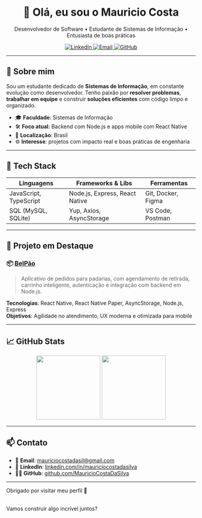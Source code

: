 <h1 align="center">👋 Olá, eu sou o Mauricio Costa</h1>

<p align="center">
  Desenvolvedor de Software • Estudante de Sistemas de Informação • Entusiasta de boas práticas
</p>

<div align="center">
  <a href="https://www.linkedin.com/in/mauriciocostadasilva" target="_blank">
    <img alt="LinkedIn" src="https://img.shields.io/badge/-LinkedIn-blue?style=flat-square&logo=linkedin" />
  </a>
  <a href="mailto:mauriciocostadasil@gmail.com">
    <img alt="Email" src="https://img.shields.io/badge/-Email-black?style=flat-square&logo=gmail" />
  </a>
  <a href="https://github.com/MauricioCostaDaSilva">
    <img alt="GitHub" src="https://img.shields.io/badge/-GitHub-181717?style=flat-square&logo=github" />
  </a>
</div>

---

## 🧠 Sobre mim

Sou um estudante dedicado de **Sistemas de Informação**, em constante evolução como desenvolvedor. Tenho paixão por **resolver problemas**, **trabalhar em equipe** e construir **soluções eficientes** com código limpo e organizado.

- 🎓 **Faculdade**: Sistemas de Informação  
- 🛠️ **Foco atual**: Backend com Node.js e apps mobile com React Native  
- 📍 **Localização**: Brasil  
- ⚙️ **Interesse**: projetos com impacto real e boas práticas de engenharia

---

## 🧰 Tech Stack

| Linguagens | Frameworks & Libs | Ferramentas |
|------------|-------------------|-------------|
| JavaScript, TypeScript | Node.js, Express, React Native | Git, Docker, Figma |
| SQL (MySQL, SQLite) | Yup, Axios, AsyncStorage | VS Code, Postman |

---

## 💼 Projeto em Destaque

### 📦 [BelPão](https://github.com/MauricioCostaDaSilva/belp-o)

> Aplicativo de pedidos para padarias, com agendamento de retirada, carrinho inteligente, autenticação e integração com backend em Node.js.

**Tecnologias**: React Native, React Native Paper, AsyncStorage, Node.js, Express  
**Objetivos**: Agilidade no atendimento, UX moderna e otimizada para mobile

---

## 📈 GitHub Stats

<div align="center">
  <img height="170em" src="https://github-readme-stats.vercel.app/api?username=MauricioCostaDaSilva&show_icons=true&theme=tokyonight&hide_border=true&count_private=true" />
  <img height="170em" src="https://github-readme-stats.vercel.app/api/top-langs/?username=MauricioCostaDaSilva&layout=compact&theme=tokyonight&hide_border=true" />
</div>

---

## 📫 Contato

- 📧 **Email**: [mauriciocostadasil@gmail.com](mailto:mauriciocostadasil@gmail.com)  
- 💼 **LinkedIn**: [linkedin.com/in/mauriciocostadasilva](https://www.linkedin.com/in/mauriciocostadasilva)  
- 🧑‍💻 **GitHub**: [github.com/MauricioCostaDaSilva](https://github.com/MauricioCostaDaSilva)

---

<p align="center">
  
  Obrigado por visitar meu perfil 🙌  
  <br/>
  
  Vamos construir algo incrível juntos?
</p>
